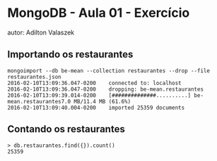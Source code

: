 # MongoDB - Aula 01 - Exercício
autor: Adilton Valaszek

## Importando os restaurantes

```
mongoimport --db be-mean --collection restaurantes --drop --file restaurantes.json
2016-02-10T13:09:36.047-0200    connected to: localhost
2016-02-10T13:09:36.047-0200    dropping: be-mean.restaurantes
2016-02-10T13:09:39.014-0200    [##############..........] be-mean.restaurantes7.0 MB/11.4 MB (61.6%)
2016-02-10T13:09:40.004-0200    imported 25359 documents
```

## Contando os restaurantes

```
> db.restaurantes.find({}).count()
25359

```